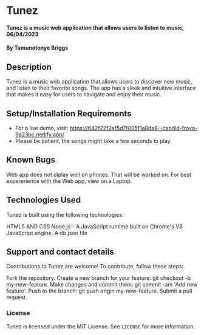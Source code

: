 # Tunez
#### Tunez is a music web application that allows users to listen to music, 06/04/2023

#### By **Tamunotonye Briggs**

## Description
Tunez is a music web application that allows users to discover new music, and listen to their favorite songs. The app has a sleek and intuitive interface that makes it easy for users to navigate and enjoy their music.

## Setup/Installation Requirements
* For a live demo, visit: https://642f22f2af5d7f005f1a8da8--candid-froyo-9a23bc.netlify.app/
* Please be patient, the songs might take a few seconds to play.

## Known Bugs
Web app does not diplay well on phones. That will be worked on. For best expererience with the Web app, view on a Laptop.

## Technologies Used
Tunez is built using the following technologies:

HTML5 AND CSS
Node.js - A JavaScript runtime built on Chrome's V8 JavaScript engine.
A db.json file

## Support and contact details
Contributions to Tunez are welcome! To contribute, follow these steps:

Fork the repository.
Create a new branch for your feature: git checkout -b my-new-feature.
Make changes and commit them: git commit -am 'Add new feature'.
Push to the branch: git push origin my-new-feature.
Submit a pull request.

### License
Tunez is licensed under the MIT License. See `LICENSE` for more information.
